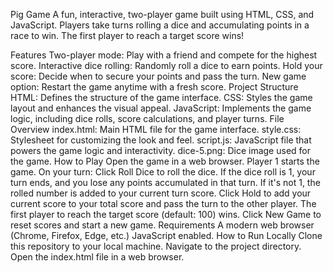 Pig Game
A fun, interactive, two-player game built using HTML, CSS, and JavaScript. Players take turns rolling a dice and accumulating points in a race to win. The first player to reach a target score wins!

Features
Two-player mode: Play with a friend and compete for the highest score.
Interactive dice rolling: Randomly roll a dice to earn points.
Hold your score: Decide when to secure your points and pass the turn.
New game option: Restart the game anytime with a fresh score.
Project Structure
HTML: Defines the structure of the game interface.
CSS: Styles the game layout and enhances the visual appeal.
JavaScript: Implements the game logic, including dice rolls, score calculations, and player turns.
File Overview
index.html: Main HTML file for the game interface.
style.css: Stylesheet for customizing the look and feel.
script.js: JavaScript file that powers the game logic and interactivity.
dice-5.png: Dice image used for the game.
How to Play
Open the game in a web browser.
Player 1 starts the game.
On your turn:
Click Roll Dice to roll the dice.
If the dice roll is 1, your turn ends, and you lose any points accumulated in that turn.
If it's not 1, the rolled number is added to your current turn score.
Click Hold to add your current score to your total score and pass the turn to the other player.
The first player to reach the target score (default: 100) wins.
Click New Game to reset scores and start a new game.
Requirements
A modern web browser (Chrome, Firefox, Edge, etc.)
JavaScript enabled.
How to Run Locally
Clone this repository to your local machine.
Navigate to the project directory.
Open the index.html file in a web browser.
